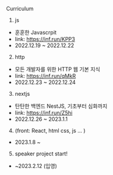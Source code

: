 Curriculum

1. js 
- 훈훈한 Javascrpit
- link: https://inf.run/KPP3
- 2022.12.19 ~ 2022.12.22

2. http 
- 모든 개발자를 위한 HTTP 웹 기본 지식
- link: https://inf.run/qMkR
- 2022.12.23 ~ 2022.12.24

3. nextjs 
- 탄탄한 백엔드 NestJS, 기초부터 심화까지
- link: https://inf.run/Z5hi
- 2022.12.26 ~ 2023.1.1

4. (front: React, html css, js ... )

- 2023.1.8 ~

5. speaker project start!

- ~2023.2.12 (입영)